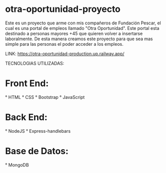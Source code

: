 # otra-oportunidad-proyecto
Este es un proyecto que arme con mis compañeros de Fundación Pescar, el cual es una portal de empleos llamado "Otra Oportunidad".
Este portal esta destinado a personas mayores +45 que quieren volver a insertarse laboralmente.
De esta manera creamos este proyecto para que sea mas simple para las personas el poder acceder a los empleos.

LINK: https://otra-oportunidad-production.up.railway.app/

TECNOLOGIAS UTILIZADAS:

# Front End: 
° HTML
° CSS
° Bootstrap
° JavaScript

# Back End: 
° NodeJS
° Express-handlebars

# Base de Datos: 
° MongoDB
